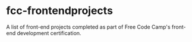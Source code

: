 # fcc-frontendprojects
A list of front-end projects completed as part of Free Code Camp's front-end development certification.
